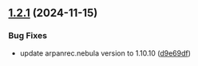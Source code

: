 ## [1.2.1](https://github.com/arpanrec/home-lab/compare/1.2.0...1.2.1) (2024-11-15)


### Bug Fixes

* update arpanrec.nebula version to 1.10.10 ([d9e69df](https://github.com/arpanrec/home-lab/commit/d9e69df76d2fa303a0065d33b7b2d56faa56b92a))
